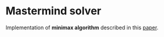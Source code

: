# Mastermind solver
Implementation of **minimax algorithm** described in this [paper](http://www.cs.uni.edu/~wallingf/teaching/cs3530/resources/knuth-mastermind.pdf).

